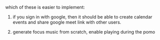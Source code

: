 which of these is easier to implement:

1. if you sign in with google, then it should be able to create calendar events and share google meet link with other users. 

2. generate focus music from scratch, enable playing during the pomo